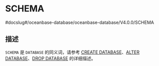SCHEMA 
===========================
#docslug#/oceanbase-database/oceanbase-database/V4.0.0/SCHEMA




描述 
-----------------------

`SCHEMA` 是 `DATABASE` 的同义词，请参考 [CREATE DATABASE](../6.sql-statement/11.create-database.md)、[ALTER DATABASE](../6.sql-statement/3.alter-database.md)、[DROP DATABASE](../6.sql-statement/23.drop-database.md) 的详细描述。

